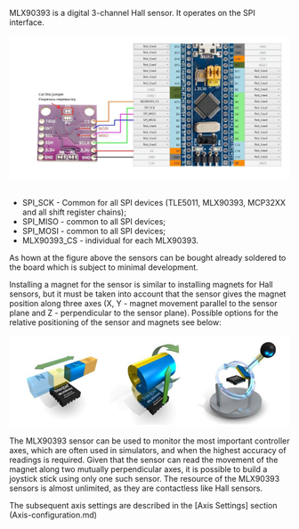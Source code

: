 MLX90393 is a digital 3-channel Hall sensor. It operates on the SPI interface.

![](../images/A1.4.jpg)
 
* SPI_SCK - Common for all SPI devices (TLE5011, MLX90393, MCP32XX and all shift register chains);
* SPI_MISO - common to all SPI devices;
* SPI_MOSI - common to all SPI devices;
* MLX90393_CS - individual for each MLX90393.

As hown at the figure above the sensors can be bought already soldered to the board which is subject to minimal development.

Installing a magnet for the sensor is similar to installing magnets for Hall sensors, but it must be taken into account that the sensor gives the magnet position along three axes (X, Y - magnet movement parallel to the sensor plane and Z - perpendicular to the sensor plane). Possible options for the relative positioning of the sensor and magnets see below:

![](../images/A1.4.1.jpg)

The MLX90393 sensor can be used to monitor the most important controller axes, which are often used in simulators, and when the highest accuracy of readings is required. Given that the sensor can read the movement of the magnet along two mutually perpendicular axes, it is possible to build a joystick stick using only one such sensor. The resource of the MLX90393 sensors is almost unlimited, as they are contactless like Hall sensors.

The subsequent axis settings are described in the [Axis Settings] section (Axis-configuration.md)